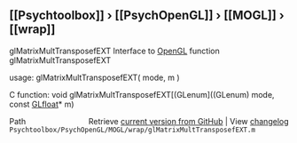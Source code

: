 ## [[Psychtoolbox]] &#8250; [[PsychOpenGL]] &#8250; [[MOGL]] &#8250; [[wrap]]

glMatrixMultTransposefEXT  Interface to [OpenGL](OpenGL) function glMatrixMultTransposefEXT  
  
usage:  glMatrixMultTransposefEXT( mode, m )  
  
C function:  void glMatrixMultTransposefEXT[(GLenum]((GLenum) mode, const [GLfloat](GLfloat)\* m)  




<div class="code_header" style="text-align:right;">
  <span style="float:left;">Path&nbsp;&nbsp;</span> <span class="counter">Retrieve <a href=
  "https://raw.github.com/Psychtoolbox-3/Psychtoolbox-3/beta/Psychtoolbox/PsychOpenGL/MOGL/wrap/glMatrixMultTransposefEXT.m">current version from GitHub</a> | View <a href=
  "https://github.com/Psychtoolbox-3/Psychtoolbox-3/commits/beta/Psychtoolbox/PsychOpenGL/MOGL/wrap/glMatrixMultTransposefEXT.m">changelog</a></span>
</div>
<div class="code">
  <code>Psychtoolbox/PsychOpenGL/MOGL/wrap/glMatrixMultTransposefEXT.m</code>
</div>


